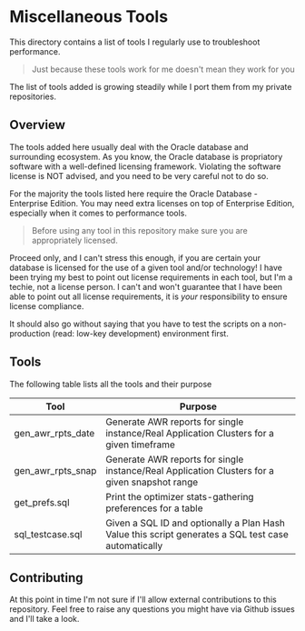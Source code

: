 # Miscellaneous Tools

This directory contains a list of tools I regularly use to troubleshoot performance. 

> Just because these tools work for me doesn't mean they work for you

The list of tools added is growing steadily while I port them from my private repositories.

## Overview

The tools added here usually deal with the Oracle database and surrounding ecosystem. As you know, the Oracle database
is propriatory software with a well-defined licensing framework. Violating the software license is NOT advised, and 
you need to be very careful not to do so. 

For the majority the tools listed here require the Oracle Database - Enterprise Edition. You may need extra licenses on
top of Enterprise Edition, especially when it comes to performance tools. 

> Before using any tool in this repository make sure you are appropriately licensed. 

Proceed only, and I can't stress this enough, if you are certain your database is licensed for the use of a given tool and/or
technology! I have been trying my best to point out license requirements in each tool, but I'm a techie, not a license person.
I can't and won't guarantee that I have been able to point out all license requirements, it is _your_ responsibility to ensure
license compliance.

It should also go without saying that you have to test the scripts on a non-production (read: low-key development) environment
first.

## Tools

The following table lists all the tools and their purpose

| Tool    | Purpose |
| ------- | ------- | 
| gen_awr_rpts_date | Generate AWR reports for single instance/Real Application Clusters for a given timeframe |
| gen_awr_rpts_snap | Generate AWR reports for single instance/Real Application Clusters for a given snapshot range |
| get_prefs.sql | Print the optimizer stats-gathering preferences for a table |
| sql_testcase.sql | Given a SQL ID and optionally a Plan Hash Value this script generates a SQL test case automatically |


## Contributing

At this point in time I'm not sure if I'll allow external contributions to this repository. Feel free to raise any questions you might 
have via Github issues and I'll take a look. 